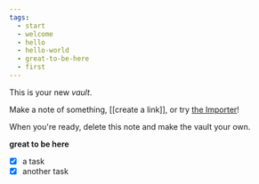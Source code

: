 ```yaml
---
tags:
  - start
  - welcome
  - hello
  - hello-world
  - great-to-be-here
  - first
---
```

This is your new *vault*.

Make a note of something, [[create a link]], or try [the Importer](https://help.obsidian.md/Plugins/Importer)!

When you're ready, delete this note and make the vault your own.

**great to be here**

- [x] a task
- [x] another task